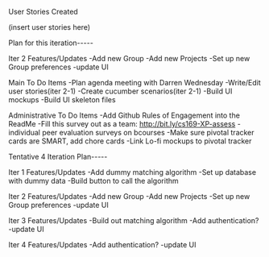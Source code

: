 User Stories Created

(insert user stories here)

Plan for this iteration-----

Iter 2 Features/Updates
-Add new Group
-Add new Projects
-Set up new Group preferences
-update UI

Main To Do Items
-Plan agenda meeting with Darren Wednesday
-Write/Edit user stories(iter 2-1)
-Create cucumber scenarios(iter 2-1)
-Build UI mockups
-Build UI skeleton files

Administrative To Do Items
-Add Github Rules of Engagement into the ReadMe
-Fill this survey out as a team: http://bit.ly/cs169-XP-assess
-individual peer evaluation surveys on bcourses
-Make sure pivotal tracker cards are SMART, add chore cards
-Link Lo-fi mockups to pivotal tracker

Tentative 4 Iteration Plan-----

Iter 1 Features/Updates
-Add dummy matching algorithm
-Set up database with dummy data
-Build button to call the algorithm


Iter 2 Features/Updates
-Add new Group
-Add new Projects
-Set up new Group preferences
-update UI


Iter 3 Features/Updates
-Build out matching algorithm
-Add authentication?
-update UI


Iter 4 Features/Updates
-Add authentication?
-update UI